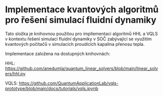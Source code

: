 # Implementace kvantových algoritmů pro řešení simulací fluidní dynamiky
Tato složka je knihovnou použitou pro impllementaci algoritmů HHL a VQLS v kontextu řešení simulací fluidní dynamiky v SOČ zabývající se využitím kvantových počítačů v simulacích proudících kapalina přenosu tepla.

Implementace založena na dostupných knihovnách:

HHL: https://github.com/anedumla/quantum_linear_solvers/blob/main/linear_solvers/hhl.py

VQLS: https://github.com/QuantumApplicationLab/vqls-prototype/blob/main/docs/tutorials/vqls.ipynb
